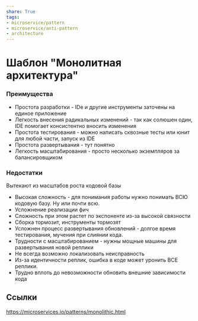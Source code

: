 ```yaml
---
share: True
tags: 
- microservice/pattern
- microservice/anti-pattern
- architecture
---
```

# Шаблон "Монолитная архитектура"
### Преимущества
+ Простота разработки - IDe и другие инструменты заточены на единое приложение
+ Легкость внесения радикальных изменений - так как солюшен один, IDE помогает консистентно вносить изменения
+ Простота тестирования - можно написать сквозные тесты или юнит для любой части, запуск из IDE
+ Простота развертывания - тут понятно
+ Легкость масштабирования - просто несколько экземпляров за балансировщиком

### Недостатки
Вытекают из масштабов роста кодовой базы
- Высокая сложность - для понимания работы нужно понимать ВСЮ кодовую базу. Ну или почти всю.
- Усложнение реализации фич
- Сложность при этом растет по экспоненте из-за высокой связности
- Сборка тормозит, инструменты тормозят
- Усложнен процесс развертывания обновлений - долгое время тестирования, мучения при слиянии кода.
- Трудности с масштабированием - нужны мощные машины для развертывания новой реплики
- Не всегда возможно локализовать неисправность
- Из-за идентичности реплик, ошибка в коде может уронить ВСЕ реплики.
- Трудно вплоть до невозможности обновить внешние зависимости кода
 
## Ссылки
https://microservices.io/patterns/monolithic.html